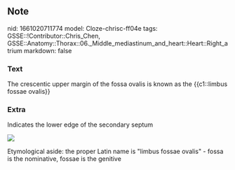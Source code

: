 ## Note
nid: 1661020711774
model: Cloze-chrisc-ff04e
tags: GSSE::!Contributor::Chris_Chen, GSSE::Anatomy::Thorax::06._Middle_mediastinum_and_heart::Heart::Right_atrium
markdown: false

### Text
<div class="toggle">
  The crescentic upper margin of the fossa ovalis is known as the
  {{c1::limbus fossae ovalis}}
</div>

### Extra
<p id="9c14bee7-e8cd-4454-96b5-06d33bb6c3e0" class="">Indicates the
lower edge of the secondary septum
<p id="9c14bee7-e8cd-4454-96b5-06d33bb6c3e0" class=""><img src= 
"13427797_1230203717012625_2777689311334471882_n.jpg">
<p id="9c14bee7-e8cd-4454-96b5-06d33bb6c3e0" class="">Etymological
aside: the proper Latin name is "limbus fossae ovalis" - fossa is
the nominative, fossae is the genitive
